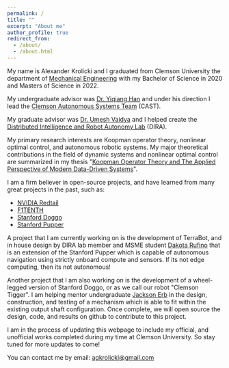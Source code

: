 ```yaml
---
permalink: /
title: ""
excerpt: "About me"
author_profile: true
redirect_from: 
  - /about/
  - /about.html
---
```


My name is Alexander Krolicki and I graduated from Clemson University the department of [Mechanical Engineering](https://www.clemson.edu/cecas/departments/me/) with my Bachelor of Science in 2020 and Masters of Science in 2022.

My undergraduate advisor was [Dr. Yiqiang Han](https://www.clemson.edu/cecas/departments/me/people/faculty/han.html) and under his direction I lead the [Clemson Autonomous Systems Team](https://clemson-autonomous-systems.gitbook.io/clemson-university-autonomous-systems/) (CAST). 

My graduate advisor was [Dr. Umesh Vaidya](https://www.clemson.edu/cecas/departments/me/people/faculty/Vaidya.html) and I helped create the [Distributed Intelligence and Robot Autonomy Lab](https://cecas.clemson.edu/ugvaidya/home/) (DIRA). 

My primary research interests are Koopman operator theory, nonlinear optimal control, and autonomous robotic systems. My major theoretical contributions in the field of dynamic systems and nonlinear optimal control are summarized in my thesis "[Koopman Operator Theory and The Applied Perspective of Modern Data-Driven Systems](https://tigerprints.clemson.edu/all_theses/3941/)". 

I am a firm believer in open-source projects, and have learned from many great projects in the past, such as:
* [NVIDIA Redtail](https://github.com/NVIDIA-AI-IOT/redtail)
* [F1TENTH](https://f1tenth.org/)
* [Stanford Doggo](https://github.com/Nate711/StanfordDoggoProject)
* [Stanford Pupper](https://pupper-independent-study.readthedocs.io/en/latest/)

A project that I am currently working on is the development of TerraBot, and in house design by DIRA lab member and MSME student [Dakota Rufino](https://www.linkedin.com/in/dakota-rufino-266277159) that is an extension of the Stanford Pupper which is capable of autonomous navigation using strictly onboard compute and sensors. If its not edge computing, then its not autonomous!

Another project that I am also working on is the development of a wheel-legged version of Stanford Doggo, or as we call our robot "Clemson Tigger". I am helping mentor undergraduate [Jackson Erb](https://www.linkedin.com/in/jackson-erb-327b01207) in the design, construction, and testing of a mechanism which is able to fit within the existing output shaft configuration. Once complete, we will open source the design, code, and results on github to contribute to this project. 

I am in the process of updating this webpage to include my official, and unofficial works completed during my time at Clemson University. So stay tuned for more updates to come!

You can contact me by email: agkrolicki@gmail.com
